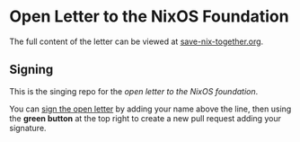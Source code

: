 # Open Letter to the NixOS Foundation

The full content of the letter can be viewed at [save-nix-together.org](https://save-nix-together.org).

## Signing

This is the singing repo for the _open letter to the NixOS foundation_.

You can [sign the open letter](https://github.com/save-nix-together/open-letter/edit/main/content/posts/signatures.md) by adding your name above the line, then using the **green button** at the top right to create a new pull request adding your signature.
